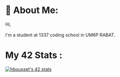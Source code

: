 # 💫 About Me:
Hi,<br><br> I'm a student at 1337 coding school in UM6P RABAT.


# My 42 Stats :
[![hbousset's 42 stats](https://badge.mediaplus.ma/colorfulwaves/hbousset)](https://github.com/oakoudad/badge42)
